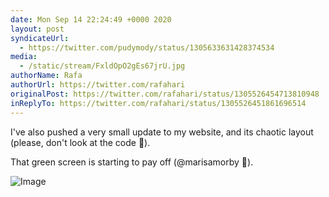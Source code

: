 ```yaml
---
date: Mon Sep 14 22:24:49 +0000 2020
layout: post
syndicateUrl:
  - https://twitter.com/pudymody/status/1305633631428374534
media:
  - /static/stream/FxldOpO2gEs67jrU.jpg
authorName: Rafa
authorUrl: https://twitter.com/rafahari
originalPost: https://twitter.com/rafahari/status/1305526454713810948
inReplyTo: https://twitter.com/rafahari/status/1305526451861696514
---
```

I've also pushed a very small update to my website, and its chaotic layout (please, don't look at the code 🙈). 

That green screen is starting to pay off (@marisamorby 💚). 

![Image](/static/stream/FxldOpO2gEs67jrU.jpg)